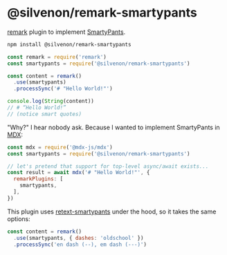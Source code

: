 # @silvenon/remark-smartypants

[remark] plugin to implement [SmartyPants].

```sh
npm install @silvenon/remark-smartypants
```

```js
const remark = require('remark')
const smartypants = require('@silvenon/remark-smartypants')

const content = remark()
  .use(smartypants)
  .processSync('# "Hello World!"')

console.log(String(content))
// # “Hello World!”
// (notice smart quotes)
```

"Why?" I hear nobody ask. Because I wanted to implement SmartyPants in [MDX]:

```js
const mdx = require('@mdx-js/mdx')
const smartypants = require('@silvenon/remark-smartypants')

// let's pretend that support for top-level async/await exists...
const result = await mdx('# "Hello World!"', {
  remarkPlugins: [
    smartypants,
  ],
})
```

This plugin uses [retext-smartypants](https://github.com/retextjs/retext-smartypants) under the hood, so it takes the same options:

```js
const content = remark()
  .use(smartypants, { dashes: 'oldschool' })
  .processSync('en dash (--), em dash (---)')
```

[remark]: https://remark.js.org
[SmartyPants]: https://daringfireball.net/projects/smartypants
[MDX]: https://mdxjs.com
